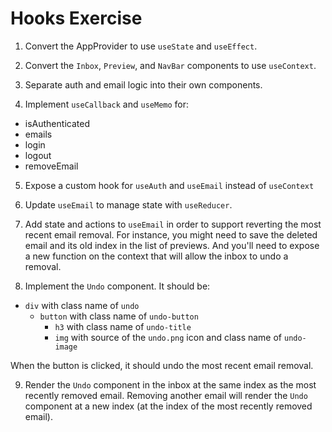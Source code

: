 # Hooks Exercise

1. Convert the AppProvider to use `useState` and `useEffect`.

2. Convert the `Inbox`, `Preview`, and `NavBar` components to use `useContext`.

3. Separate auth and email logic into their own components.

4. Implement `useCallback` and `useMemo` for:

- isAuthenticated
- emails
- login
- logout
- removeEmail

5. Expose a custom hook for `useAuth` and `useEmail` instead of `useContext`

6. Update `useEmail` to manage state with `useReducer`.

7. Add state and actions to `useEmail` in order to support reverting the most recent email removal. For instance, you might need to save the deleted email and its old index in the list of previews. And you'll need to expose a new function on the context that will allow the inbox to undo a removal.

8. Implement the `Undo` component. It should be:

- `div` with class name of `undo`
  - `button` with class name of `undo-button`
    - `h3` with class name of `undo-title`
    - `img` with source of the `undo.png` icon and class name of `undo-image`

When the button is clicked, it should undo the most recent email removal.

9. Render the `Undo` component in the inbox at the same index as the most recently removed email. Removing another email will render the `Undo` component at a new index (at the index of the most recently removed email).
